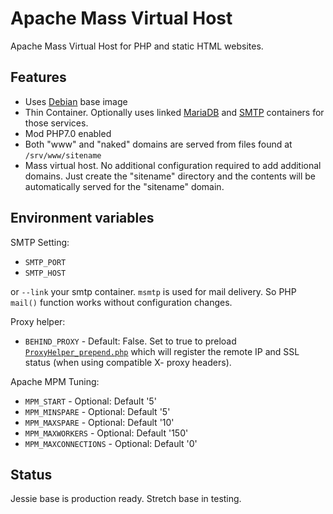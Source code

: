 # Apache Mass Virtual Host

Apache Mass Virtual Host for PHP and static HTML websites.

## Features

- Uses [Debian](https://hub.docker.com/_/debian/) base image
- Thin Container. Optionally uses linked [MariaDB](https://hub.docker.com/_/mariadb/) and [SMTP](https://hub.docker.com/r/panubo/postfix/) containers for those services.
- Mod PHP7.0 enabled
- Both "www" and "naked" domains are served from files found at `/srv/www/sitename`
- Mass virtual host. No additional configuration required to add additional domains. Just create the "sitename"
directory and the contents will be automatically served for the "sitename" domain.

## Environment variables

SMTP Setting:

- `SMTP_PORT`
- `SMTP_HOST`

or `--link` your smtp container. `msmtp` is used for mail delivery. So PHP `mail()` function works without configuration changes.

Proxy helper:

- `BEHIND_PROXY` - Default: False. Set to true to preload [`ProxyHelper_prepend.php`](https://github.com/panubo/php-extras/blob/master/SSLHelper_prepend.php) which will register
the remote IP and SSL status (when using compatible X- proxy headers).

Apache MPM Tuning:

- `MPM_START` - Optional: Default '5'
- `MPM_MINSPARE` - Optional: Default '5'
- `MPM_MAXSPARE` - Optional: Default '10'
- `MPM_MAXWORKERS` - Optional: Default '150'
- `MPM_MAXCONNECTIONS` - Optional: Default '0'

## Status

Jessie base is production ready.
Stretch base in testing.
